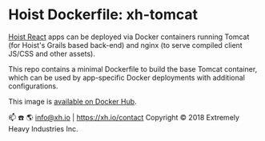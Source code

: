 # Hoist Dockerfile: xh-tomcat

[Hoist React](https://github.com/exhi/hoist-react/) apps can be deployed via Docker containers running Tomcat 
(for Hoist's Grails based back-end) and nginx (to serve compiled client JS/CSS and other assets).

This repo contains a minimal Dockerfile to build the base Tomcat container, which can be used by app-specific 
Docker deployments with additional configurations.

This image is [available on Docker Hub](https://hub.docker.com/r/xhio/xh-tomcat/).

:mailbox: :phone: :earth_americas: info@xh.io | https://xh.io/contact
Copyright © 2018 Extremely Heavy Industries Inc.
